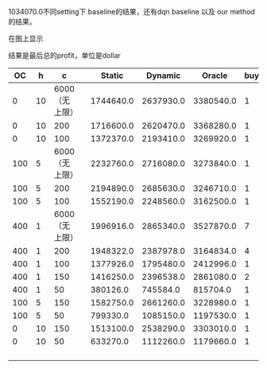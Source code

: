1034070.0不同setting下 baseline的结果，还有dqn baseline 以及 our method的结果。

在图上显示

结果是最后总的profit，单位是dollar

| OC   | h    | c              |      | Static    | Dynamic   | Oracle    | buyin_gap | stop_order |      |
| ---- | ---- | -------------- | ---- | --------- | --------- | --------- | --------- | ---------- | ---- |
| 0    | 10   | 6000（无上限） |      | 1744640.0 | 2637930.0 | 3380540.0 | 1         |            |      |
| 0    | 10   | 200            |      | 1716600.0 | 2620470.0 | 3368280.0 | 1         |            |      |
| 0    | 10   | 100            |      | 1372370.0 | 2193410.0 | 3269920.0 | 1         |            |      |
| 100  | 5    | 6000（无上限） |      | 2232760.0 | 2716080.0 | 3273840.0 | 1         |            |      |
| 100  | 5    | 200            |      | 2194890.0 | 2685630.0 | 3246710.0 | 1         |            |      |
| 100  | 5    | 100            |      | 1552190.0 | 2248560.0 | 3162500.0 | 1         |            |      |
| 400  | 1    | 6000（无上限） |      | 1996916.0 | 2865340.0 | 3527870.0 | 7         |            |      |
| 400  | 1    | 200            |      | 1948322.0 | 2387978.0 | 3164834.0 | 4         |            |      |
| 400  | 1    | 100            |      | 1377926.0 | 1795480.0 | 2412996.0 | 1         |            |      |
| 400  | 1    | 150            |      | 1416250.0 | 2396538.0 | 2861080.0 | 2         |            |      |
| 400  | 1    | 50             |      | 380126.0  | 745584.0  | 815704.0  | 1         | 1.2        |      |
| 100  | 5    | 150            |      | 1582750.0 | 2661260.0 | 3228980.0 | 1         |            |      |
| 100  | 5    | 50             |      | 799330.0  | 1085150.0 | 1197530.0 | 1         | 1.1        |      |
| 0    | 10   | 150            |      | 1513100.0 | 2538290.0 | 3303010.0 | 1         |            |      |
| 0    | 10   | 50             |      | 633270.0  | 1112260.0 | 1179660.0 | 1         | 1.2        |      |
|      |      |                |      |           |           |           |           |            |      |
|      |      |                |      |           |           |           |           |            |      |
|      |      |                |      |           |           |           |           |            |      |
|      |      |                |      |           |           |           |           |            |      |

